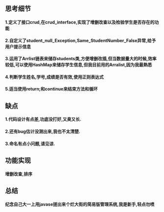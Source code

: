 ## 思考细节
#### 1.定义了接口crud,在crud_interface,实现了增删改查以及检验学生是否存在的功能
#### 2.自定义了student_null_Exception,Same_StudentNumber_False异常,给予用户提示信息
#### 3.运用了Arrlist链表来储存students类,方便增删改插,但当数据量大的时候,效率较低,可以使用HashMap来储存学生信息,但我目前用的Arralist,因为我最熟悉
#### 4.判断学生姓名,学号,成绩是否有效,使用正则表达式
#### 5.适当使用return;和continue来结束方法和循环




## 缺点

#### 1.代码设计有点差,功底没打好,又臭又长.

#### 2.还有bug估计没测出来,我也不太清楚.

#### 3.命名有点小问题,请见谅.



## 功能实现

#### 增删改查,排序



## 总结

#### 纪念自己大一上用javase搓出来个烂大街的简易版管理系统,我是新手,轻点勿喷
